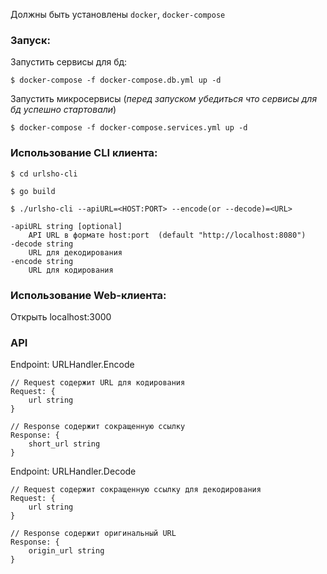 Должны быть установлены `docker`, `docker-compose`

### Запуск:

Запустить сервисы для бд:
```
$ docker-compose -f docker-compose.db.yml up -d
```
Запустить микросервисы (*перед запуском убедиться что сервисы для бд успешно стартовали*)
```
$ docker-compose -f docker-compose.services.yml up -d
```

### Использование CLI клиента:
```
$ cd urlsho-cli
```
```
$ go build
```
```
$ ./urlsho-cli --apiURL=<HOST:PORT> --encode(or --decode)=<URL>
```

    -apiURL string [optional]
    	API URL в формате host:port  (default "http://localhost:8080")
    -decode string
    	URL для декодирования
    -encode string
    	URL для кодирования

### Использование Web-клиента:
Открыть localhost:3000

### API

Endpoint: URLHandler.Encode

```
// Request содержит URL для кодирования
Request: {
	url string
}

// Response содержит сокращенную ссылку
Response: {
	short_url string
}
```


Endpoint: URLHandler.Decode

```
// Request содержит сокращенную ссылку для декодирования
Request: {
    url string
}

// Response содержит оригинальный URL
Response: {
	origin_url string
}
```









